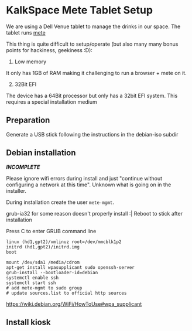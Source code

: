 # KalkSpace Mete Tablet Setup

We are using a Dell Venue tablet to manage the drinks in our space. The tablet runs [mete](https://github.com/chaosdorf/mete)

This thing is quite difficult to setup/operate (but also many many bonus points for hackiness, geekiness :D):

1. Low memory

It only has 1GB of RAM making it challenging to run a browser + mete on it.

2. 32Bit EFI

The device has a 64Bit processor but only has a 32bit EFI system. This requires a special installation medium

## Preparation

Generate a USB stick following the instructions in the debian-iso subdir

## Debian installation

**_INCOMPLETE_**

Please ignore wifi errors during install and just "continue without configuring a network at this time".
Unknown what is going on in the installer.

During installation create the user `mete-mgmt`.

grub-ia32 for some reason doesn't properly install :|
Reboot to stick after installation

Press C to enter GRUB command line

```
linux (hd1,gpt2)/vmlinuz root=/dev/mmcblk1p2
initrd (hd1,gpt2)/initrd.img
boot
```

```
mount /dev/sda1 /media/cdrom
apt-get install wpasupplicant sudo openssh-server
grub-install --bootloader-id=debian
systemctl enable ssh
systemctl start ssh
# add mete-mgmt to sudo group
# update sources.list to official http sources
```

https://wiki.debian.org/WiFi/HowToUse#wpa_supplicant

## Install kiosk
